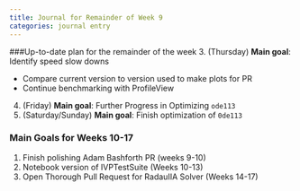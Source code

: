 ```yaml
---
title: Journal for Remainder of Week 9
categories: journal entry
---
```


###Up-to-date plan for the remainder of the week
3. (Thursday) __Main goal__: Identify speed slow downs 
  + Compare current version to version used to make plots for PR
  + Continue benchmarking with ProfileView
4. (Friday) __Main goal__: Further Progress in Optimizing `ode113`
5. (Saturday/Sunday) __Main goal__: Finish optimization of `0de113`


### Main Goals for Weeks 10-17
1. Finish polishing Adam Bashforth PR (weeks 9-10)
2. Notebook version of IVPTestSuite (Weeks 10-13) 
3. Open Thorough Pull Request for RadauIIA Solver (Weeks 14-17)
